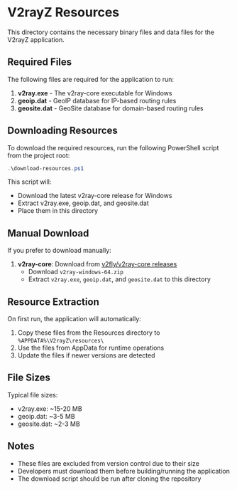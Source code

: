 # V2rayZ Resources

This directory contains the necessary binary files and data files for the V2rayZ application.

## Required Files

The following files are required for the application to run:

1. **v2ray.exe** - The v2ray-core executable for Windows
2. **geoip.dat** - GeoIP database for IP-based routing rules
3. **geosite.dat** - GeoSite database for domain-based routing rules

## Downloading Resources

To download the required resources, run the following PowerShell script from the project root:

```powershell
.\download-resources.ps1
```

This script will:
- Download the latest v2ray-core release for Windows
- Extract v2ray.exe, geoip.dat, and geosite.dat
- Place them in this directory

## Manual Download

If you prefer to download manually:

1. **v2ray-core**: Download from [v2fly/v2ray-core releases](https://github.com/v2fly/v2ray-core/releases)
   - Download `v2ray-windows-64.zip`
   - Extract `v2ray.exe`, `geoip.dat`, and `geosite.dat` to this directory

## Resource Extraction

On first run, the application will automatically:
1. Copy these files from the Resources directory to `%APPDATA%\V2rayZ\resources\`
2. Use the files from AppData for runtime operations
3. Update the files if newer versions are detected

## File Sizes

Typical file sizes:
- v2ray.exe: ~15-20 MB
- geoip.dat: ~3-5 MB
- geosite.dat: ~2-3 MB

## Notes

- These files are excluded from version control due to their size
- Developers must download them before building/running the application
- The download script should be run after cloning the repository

